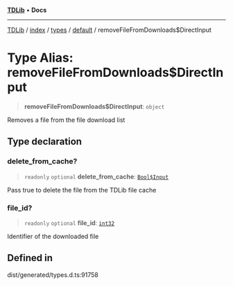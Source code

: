 [**TDLib**](../../../../../../README.md) • **Docs**

***

[TDLib](../../../../../../modules.md) / [index](../../../../../README.md) / [types](../../../README.md) / [default](../README.md) / removeFileFromDownloads$DirectInput

# Type Alias: removeFileFromDownloads$DirectInput

> **removeFileFromDownloads$DirectInput**: `object`

Removes a file from the file download list

## Type declaration

### delete\_from\_cache?

> `readonly` `optional` **delete\_from\_cache**: [`Bool$Input`](Bool$Input.md)

Pass true to delete the file from the TDLib file cache

### file\_id?

> `readonly` `optional` **file\_id**: [`int32`](int32.md)

Identifier of the downloaded file

## Defined in

dist/generated/types.d.ts:91758
